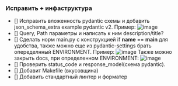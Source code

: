 ### Исправить + инфаструктура
- [] Исправить вложенность pydantic схемы и добавить json_schema_extra example pydantic v2. Пример:
![image](https://github.com/user-attachments/assets/b4cad465-9f9f-413e-ac85-194e45a47d66)
- [] Query, Path параметры и написать к ним description/title?
- [] Сделать норм main.py с конструкцией if __name__ == __main__ для удобства, также можно еще из pydantic-settings брать опеределнный ENVIRONMENT. Пример:
![image](https://github.com/user-attachments/assets/c2b35734-42d5-42ae-b05c-477358bf5c40)
Также можно закрыть docs, при определенном ENVIRONMENT:
![image](https://github.com/user-attachments/assets/0ecc4a1f-d8c5-4d8b-99d4-e67d8e6c1f84)
- [] Проверить status_code и response_model(схема pydantic).
- [] Добавит Makefile (вкусовщина)
- [] Добавить стандартный линтер и форматер
